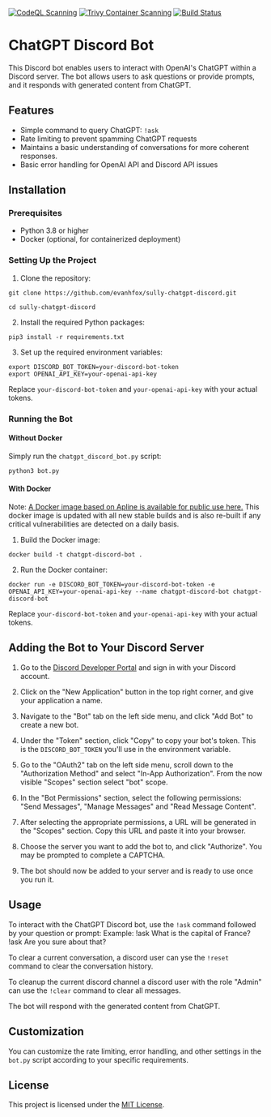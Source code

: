 [![CodeQL Scanning](https://github.com/evanhfox/sully-chatgpt-discord/actions/workflows/github-code-scanning/codeql/badge.svg?branch=main)](https://github.com/evanhfox/sully-chatgpt-discord/actions/workflows/github-code-scanning/codeql)
[![Trivy Container Scanning](https://github.com/evanhfox/sully-chatgpt-discord/actions/workflows/trivy.yml/badge.svg)](https://github.com/evanhfox/sully-chatgpt-discord/actions/workflows/trivy.yml)
[![Build Status](https://github.com/evanhfox/sully-chatgpt-discord/actions/workflows/main.yml/badge.svg)](https://github.com/evanhfox/sully-chatgpt-discord/actions/workflows/main.yml)

# ChatGPT Discord Bot

This Discord bot enables users to interact with OpenAI's ChatGPT within a Discord server. The bot allows users to ask questions or provide prompts, and it responds with generated content from ChatGPT.

## Features

- Simple command to query ChatGPT: `!ask`
- Rate limiting to prevent spamming ChatGPT requests
- Maintains a basic understanding of conversations for more coherent responses.
- Basic error handling for OpenAI API and Discord API issues

## Installation

### Prerequisites

- Python 3.8 or higher
- Docker (optional, for containerized deployment)

### Setting Up the Project

1. Clone the repository:

`git clone https://github.com/evanhfox/sully-chatgpt-discord.git`

`cd sully-chatgpt-discord` 

2. Install the required Python packages:

`pip3 install -r requirements.txt`

3. Set up the required environment variables:
```
export DISCORD_BOT_TOKEN=your-discord-bot-token
export OPENAI_API_KEY=your-openai-api-key
```

Replace `your-discord-bot-token` and `your-openai-api-key` with your actual tokens.

### Running the Bot

#### Without Docker

Simply run the `chatgpt_discord_bot.py` script:

`python3 bot.py`

#### With Docker

Note: [A Docker image based on Apline is available for public use here.](https://github.com/evanhfox/sully-chatgpt-discord/pkgs/container/sully-chatgpt-discord/86517351?tag=latest) This docker image is updated with all new stable builds and is also re-built if any critical vulnerabilities are detected on a daily basis.

1. Build the Docker image:

`docker build -t chatgpt-discord-bot .`

2. Run the Docker container:

`docker run -e DISCORD_BOT_TOKEN=your-discord-bot-token -e OPENAI_API_KEY=your-openai-api-key --name chatgpt-discord-bot chatgpt-discord-bot`

Replace `your-discord-bot-token` and `your-openai-api-key` with your actual tokens.

## Adding the Bot to Your Discord Server

1. Go to the [Discord Developer Portal](https://discord.com/developers/applications) and sign in with your Discord account.

2. Click on the "New Application" button in the top right corner, and give your application a name.

3. Navigate to the "Bot" tab on the left side menu, and click "Add Bot" to create a new bot.

4. Under the "Token" section, click "Copy" to copy your bot's token. This is the `DISCORD_BOT_TOKEN` you'll use in the environment variable.

5. Go to the "OAuth2" tab on the left side menu, scroll down to the "Authorization Method" and select "In-App Authorization". From the now visible "Scopes" section select "bot" scope.

6. In the "Bot Permissions" section, select the following permissions: "Send Messages", "Manage Messages" and "Read Message Content".

7. After selecting the appropriate permissions, a URL will be generated in the "Scopes" section. Copy this URL and paste it into your browser.

8. Choose the server you want to add the bot to, and click "Authorize". You may be prompted to complete a CAPTCHA.

9. The bot should now be added to your server and is ready to use once you run it.

## Usage

To interact with the ChatGPT Discord bot, use the `!ask` command followed by your question or prompt:
Example:
!ask What is the capital of France?
<ChatGPT Response>
!ask Are you sure about that?
<Further ChatGPT Response>

To clear a current conversation, a discord user can yse the `!reset` command to clear the conversation history.

To cleanup the current discord channel a discord user with the role "Admin" can use the `!clear` command to clear all messages.

The bot will respond with the generated content from ChatGPT.

## Customization

You can customize the rate limiting, error handling, and other settings in the `bot.py` script according to your specific requirements.

## License

This project is licensed under the [MIT License](LICENSE).
